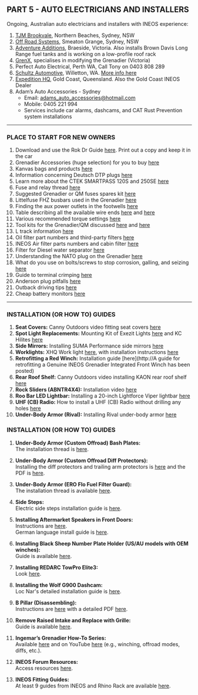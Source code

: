 ## PART 5 - AUTO ELECTRICIANS AND INSTALLERS  

Ongoing, Australian auto electricians and installers with INEOS experience:  

1. [TJM Brookvale](https://www.tjm.com.au/stores/brookvale-northern-beaches), Northern Beaches, Sydney, NSW  
2. [Off Road Systems](https://offroadsystems.com.au/), Smeaton Grange, Sydney, NSW  
3. [Adventure Additions](https://adventureadditions.com.au/), Braeside, Victoria. Also installs Brown Davis Long Range fuel tanks and is working on a low-profile roof rack  
4. [GrenX](https://grenx.com.au/), specialises in modifying the Grenadier (Victoria)  
5. Perfect Auto Electrical, Perth WA, Call Tony on 0403 808 289  
6. [Schultz Automotive](https://schultzautomotive.com.au/), Willetton, WA. [More info here](https://www.theineosforum.com/threads/henrys-blog.12414322/post-1333255082)  
7. [Expedition HQ](https://expeditionhq.com.au/shop/?vehicle-fit=ineos-grenadier), Gold Coast, Queensland. Also the Gold Coast INEOS Dealer  
8. Adam’s Auto Accessories - Sydney  
   - Email: [adams_auto_accessories@hotmail.com](mailto:adams_auto_accessories@hotmail.com)  
   - Mobile: 0405 221 994  
   - Services include car alarms, dashcams, and CAT Rust Prevention system installations  

---

### PLACE TO START FOR NEW OWNERS  

1. Download and use the Rok Dr Guide [here](https://www.theineosforum.com/threads/rok_dr%E2%80%99s-exceedingly-unofficial-owner%E2%80%99s-manual-supplement.12415655/). Print out a copy and keep it in the car  
2. Grenadier Accessories (huge selection) for you to buy [here](https://www.theineosforum.com/threads/australia-third-party-suppliers-for-the-grenadier.12414010/)  
3. Kanvas bags and products [here](https://www.theineosforum.com/threads/kanvas-bag-products-suppliers.12412948/)  
4. Information concerning Deutsch DTP plugs [here](https://www.theineosforum.com/threads/deutsch-dtp-plugs.12411784/)  
5. Learn more about the CTEK SMARTPASS 120S and 250SE [here](https://www.theineosforum.com/threads/ctek-smartpass-120s-and-250se-dc-to-dc-charger-basic-features-and-install-information.12412843/)  
6. Fuse and relay thread [here](https://www.theineosforum.com/threads/main-fuses-used-in-ineos-grenadier.12411958/)  
7. Suggested Grenadier or QM fuses spares kit [here](https://www.theineosforum.com/threads/main-fuses-used-in-ineos-grenadier.12411958/post-1333174482)  
8. Littelfuse FHZ busbars used in the Grenadier [here](https://www.theineosforum.com/threads/littelfuse-fhz-busbars-used-in-the-grenadier.12413106/)  
9. Finding the aux power outlets in the footwells [here](https://youtu.be/A3qY4CrDonw)  
10. Table describing all the available wire ends [here](https://www.theineosforum.com/threads/main-fuses-used-in-ineos-grenadier.12411958/post-1333321437) and [here](https://www.theineosforum.com/resources/wire-ends-in-the-grenadier-and-qm-covering-standard-and-high-power-aux-power-panels.78/)  
11. Various recommended torque settings [here](https://www.theineosforum.com/threads/torque-settings-various.12413092/)  
12. Tool kits for the Grenadier/QM discussed [here](https://www.theineosforum.com/threads/tool-kit.12410701/) and [here](https://www.theineosforum.com/threads/recommended-tools.12412790/#post-1333265459)  
13. L track information [here](https://www.theineosforum.com/threads/quick-release-tie-down-rings.12413189/)  
14. Oil filter part numbers and third-party filters [here](https://www.theineosforum.com/threads/ineos-oil-filter-part-numbers-and-review-b57-b58-motor.12414616/)  
15. INEOS Air filter parts numbers and cabin filter [here](https://www.theineosforum.com/threads/ineos-air-filter-part-numbers-also-air-cabin-filter.12415248/)  
16. Filter for Diesel water separator [here](https://www.theineosforum.com/threads/filter-for-diesel-water-separator-%E2%80%93-ineos-part-no-gra3e12019770.12414624/)  
17. Understanding the NATO plug on the Grenadier [here](https://www.theineosforum.com/threads/nato-plug-socket.12410957/)  
18. What do you use on bolts/screws to stop corrosion, galling, and seizing [here](https://www.theineosforum.com/threads/what-do-you-use-on-bolts-screws-to-stop-corrosion-galling-and-seizing.12417689/)  
19. Guide to terminal crimping [here](https://thedocaus.com/blog/?p=7549)  
20. Anderson plug pitfalls [here](https://thedocaus.com/blog/?p=7457)  
21. Outback driving tips [here](https://thedocaus.com/blog/?page_id=4471)  
22. Cheap battery monitors [here](https://thedocaus.com/blog/?p=7587)  

---

### INSTALLATION (OR HOW TO) GUIDES  

1. **Seat Covers:** Canny Outdoors video fitting seat covers [here](https://youtu.be/vejnJSChZmg)  
2. **Spot Light Replacements:** Mounting Kit of Exezit Lights [here](https://grenadierworks.com/products/auxiliary-light-mount-kit-for-exzeit-lights) and KC Hilites [here](https://grenadierworks.com/products/auxiliary-light-mount-kit-for-kc-hilites-flex-era-4-lights)  
3. **Side Mirrors:** Installing SUMA Performance side mirrors [here](https://www.theineosforum.com/threads/possible-side-mirror-replacement-to-reduce-blind-spot-please-respond-if-interested.12414385/post-1333289978)  
4. **Worklights:** XHQ Work light [here](https://expeditionhq.com.au/product/grenadier-sidemount-floodlight-kit/), with installation instructions [here](https://expeditionhq.com.au/wp-content/uploads/2023/12/XHQ-Narva-LED-Floodlight-Grenadier-Fitting-Instruction.pdf)  
5. **Retrofitting a Red Winch:** Installation guide [here](http://A guide for retrofitting a Genuine INEOS Grenadier Integrated Front Winch has been posted)  
6. **Rear Roof Shelf:** Canny Outdoors video installing KAON rear roof shelf [here](https://youtu.be/H1mbQ72IRUg)  
7. **Rock Sliders (ABNTR4X4):** Installation video [here](https://youtu.be/Y2FbjEm4Wfc)  
8. **Roo Bar LED Lightbar:** Installing a 20-inch Lightforce Viper lightbar [here](https://www.theineosforum.com/threads/fitting-20-inch-led-lightbar-to-the-roo-bar.12415509/)  
9. **UHF (CB) Radio:** How to install a UHF (CB) Radio without drilling any holes [here](https://youtu.be/Ads375d1F3s)  
10. **Under-Body Armor (Rival):** Installing Rival under-body armor [here](https://www.theineosforum.com/threads/installation-guide-for-custom-offroad-diff-protectors-plus-bash-plates.12417668/)  



### INSTALLATION (OR HOW TO) GUIDES  

1. **Under-Body Armor (Custom Offroad) Bash Plates:**  
   The installation thread is [here](https://www.theineosforum.com/threads/installation-guide-for-custom-offroad-diff-protectors-plus-bash-plates.12417668/post-1333319741).  

2. **Under-Body Armor (Custom Offroad Diff Protectors):**  
   Installing the diff protectors and trailing arm protectors is [here](https://www.theineosforum.com/threads/installation-guide-for-custom-offroad-diff-protectors-plus-bash-plates.12417668/) and the PDF is [here](https://www.theineosforum.com/attachments/installation-guide-for-custom-offroad-diff-covers-final-07feb2025-pdf.7886594/).  

3. **Under-Body Armor (ERO Flo Fuel Filter Guard):**  
   The installation thread is available [here](https://www.theineosforum.com/threads/installation-guide-for-custom-offroad-diff-protectors-plus-bash-plates.12417668/).  

4. **Side Steps:**  
   Electric side steps installation guide is [here](https://www.theineosforum.com/resources/electric-steps-intsallation-guide.58/).  

5. **Installing Aftermarket Speakers in Front Doors:**  
   Instructions are [here](https://www.theineosforum.com/threads/installing-aftermarket-speakers-in-front-doors.12417538/).  
   German language install guide is [here](https://www.theineosforum.com/threads/grenadier-plug-and-play-soundsystem.12417517/).  

6. **Installing Black Sheep Number Plate Holder (US/AU models with OEM winches):**  
   Guide is available [here](http://thedocaus.com/blog/?p=10196).  

7. **Installing REDARC TowPro Elite3:**  
   Look [here](https://www.theineosforum.com/threads/igor-build-starting.12417235/post-1333311145).  

8. **Installing the Wolf G900 Dashcam:**  
   Loc Nar's detailed installation guide is [here](https://www.theineosforum.com/threads/loc-nars-build.12417376/post-1333327537).  

9. **B Pillar (Disassembling):**  
   Instructions are [here](https://www.theineosforum.com/threads/disassembly-of-lower-b-pillar-trim.12417998/post-1333326264) with a detailed PDF [here](https://www.theineosforum.com/attachments/b-pillar-trim-pdf.7887807/).  

10. **Remove Raised Intake and Replace with Grille:**  
    Guide is available [here](https://www.theineosforum.com/threads/raised-air-intake-delete-part-numbers-needed.12414630/post-1333259730).  

11. **Ingemar’s Grenadier How-To Series:**  
    Available [here](https://www.theineosforum.com/threads/ingemar%E2%80%99s-how-to-series.12413312/) and on YouTube [here](https://www.youtube.com/@grenadier_exploring/search?query=how%20to) (e.g., winching, offroad modes, diffs, etc.).  

12. **INEOS Forum Resources:**  
    Access resources [here](https://www.theineosforum.com/resources/).  

13. **INEOS Fitting Guides:**  
    At least 9 guides from INEOS and Rhino Rack are available [here](https://www.theineosforum.com/threads/ineos-fitting-guides-for-accessories.12414062/).  